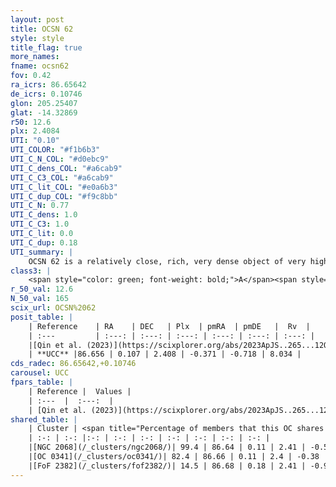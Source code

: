 ```yaml
---
layout: post
title: OCSN 62
style: style
title_flag: true
more_names: 
fname: ocsn62
fov: 0.42
ra_icrs: 86.65642
de_icrs: 0.10746
glon: 205.25407
glat: -14.32869
r50: 12.6
plx: 2.4084
UTI: "0.10"
UTI_COLOR: "#f1b6b3"
UTI_C_N_COL: "#d0ebc9"
UTI_C_dens_COL: "#a6cab9"
UTI_C_C3_COL: "#a6cab9"
UTI_C_lit_COL: "#e0a6b3"
UTI_C_dup_COL: "#f9c8bb"
UTI_C_N: 0.77
UTI_C_dens: 1.0
UTI_C_C3: 1.0
UTI_C_lit: 0.0
UTI_C_dup: 0.18
UTI_summary: |
    OCSN 62 is a relatively close, rich, very dense object of very high C3 quality. It was recently reported in the literature.<br><br><span style="color: #99180f; font-weight: bold;">Warning: </span>This is likely a duplicate object, which shares a large percentage of members with at least one previously reported entry.
class3: |
    <span style="color: green; font-weight: bold;">A</span><span style="color: green; font-weight: bold;">A</span>
r_50_val: 12.6
N_50_val: 165
scix_url: OCSN%2062
posit_table: |
    | Reference    | RA    | DEC   | Plx  | pmRA  | pmDE   |  Rv  |
    | :---         | :---: | :---: | :---: | :---: | :---: | :---: |
    |[Qin et al. (2023)](https://scixplorer.org/abs/2023ApJS..265...12Q) | 86.64 | 0.1 | 2.4 | -0.43 | -0.66 | 17.75 |
    | **UCC** |86.656 | 0.107 | 2.408 | -0.371 | -0.718 | 8.034 | 
cds_radec: 86.65642,+0.10746
carousel: UCC
fpars_table: |
    | Reference |  Values |
    | :---  |  :---:  |
    | [Qin et al. (2023)](https://scixplorer.org/abs/2023ApJS..265...12Q) | `E(B-V)=0.79, m-M=10.19, logt=6.9` |
shared_table: |
    | Cluster | <span title="Percentage of members that this OC shares with the ones listed">%</span>   | RA   | DEC   | Plx   | pmRA  | pmDE  | Rv | UTI |
    | :-: | :-: |:-: | :-: | :-: | :-: | :-: | :-: | :-: |
    |[NGC 2068](/_clusters/ngc2068/)| 99.4 | 86.64 | 0.11 | 2.41 | -0.51 | -0.76 | 8.42 |0.1 |
    |[OC 0341](/_clusters/oc0341/)| 82.4 | 86.66 | 0.11 | 2.4 | -0.38 | -0.69 | -0.06 |0.55 |
    |[FoF 2382](/_clusters/fof2382/)| 14.5 | 86.68 | 0.18 | 2.41 | -0.92 | -0.87 | -10.2 |0.02 |
---
```

